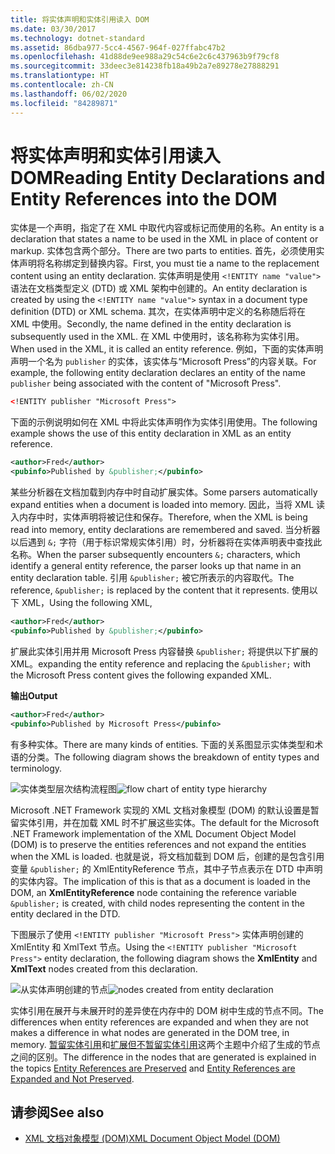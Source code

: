 ```yaml
---
title: 将实体声明和实体引用读入 DOM
ms.date: 03/30/2017
ms.technology: dotnet-standard
ms.assetid: 86dba977-5cc4-4567-964f-027ffabc47b2
ms.openlocfilehash: 41d88de9ee988a29c54c6e2c6c437963b9f79cf8
ms.sourcegitcommit: 33deec3e814238fb18a49b2a7e89278e27888291
ms.translationtype: HT
ms.contentlocale: zh-CN
ms.lasthandoff: 06/02/2020
ms.locfileid: "84289871"
---
```

# <a name="reading-entity-declarations-and-entity-references-into-the-dom"></a><span data-ttu-id="f7eb1-102">将实体声明和实体引用读入 DOM</span><span class="sxs-lookup"><span data-stu-id="f7eb1-102">Reading Entity Declarations and Entity References into the DOM</span></span>
<span data-ttu-id="f7eb1-103">实体是一个声明，指定了在 XML 中取代内容或标记而使用的名称。</span><span class="sxs-lookup"><span data-stu-id="f7eb1-103">An entity is a declaration that states a name to be used in the XML in place of content or markup.</span></span> <span data-ttu-id="f7eb1-104">实体包含两个部分。</span><span class="sxs-lookup"><span data-stu-id="f7eb1-104">There are two parts to entities.</span></span> <span data-ttu-id="f7eb1-105">首先，必须使用实体声明将名称绑定到替换内容。</span><span class="sxs-lookup"><span data-stu-id="f7eb1-105">First, you must tie a name to the replacement content using an entity declaration.</span></span> <span data-ttu-id="f7eb1-106">实体声明是使用 `<!ENTITY name "value">` 语法在文档类型定义 (DTD) 或 XML 架构中创建的。</span><span class="sxs-lookup"><span data-stu-id="f7eb1-106">An entity declaration is created by using the `<!ENTITY name "value">` syntax in a document type definition (DTD) or XML schema.</span></span> <span data-ttu-id="f7eb1-107">其次，在实体声明中定义的名称随后将在 XML 中使用。</span><span class="sxs-lookup"><span data-stu-id="f7eb1-107">Secondly, the name defined in the entity declaration is subsequently used in the XML.</span></span> <span data-ttu-id="f7eb1-108">在 XML 中使用时，该名称称为实体引用。</span><span class="sxs-lookup"><span data-stu-id="f7eb1-108">When used in the XML, it is called an entity reference.</span></span> <span data-ttu-id="f7eb1-109">例如，下面的实体声明声明一个名为 `publisher` 的实体，该实体与“Microsoft Press”的内容关联。</span><span class="sxs-lookup"><span data-stu-id="f7eb1-109">For example, the following entity declaration declares an entity of the name `publisher` being associated with the content of "Microsoft Press".</span></span>  
  
```xml  
<!ENTITY publisher "Microsoft Press">  
```  
  
 <span data-ttu-id="f7eb1-110">下面的示例说明如何在 XML 中将此实体声明作为实体引用使用。</span><span class="sxs-lookup"><span data-stu-id="f7eb1-110">The following example shows the use of this entity declaration in XML as an entity reference.</span></span>  
  
```xml  
<author>Fred</author>  
<pubinfo>Published by &publisher;</pubinfo>  
```  
  
 <span data-ttu-id="f7eb1-111">某些分析器在文档加载到内存中时自动扩展实体。</span><span class="sxs-lookup"><span data-stu-id="f7eb1-111">Some parsers automatically expand entities when a document is loaded into memory.</span></span> <span data-ttu-id="f7eb1-112">因此，当将 XML 读入内存中时，实体声明将被记住和保存。</span><span class="sxs-lookup"><span data-stu-id="f7eb1-112">Therefore, when the XML is being read into memory, entity declarations are remembered and saved.</span></span> <span data-ttu-id="f7eb1-113">当分析器以后遇到 `&;` 字符（用于标识常规实体引用）时，分析器将在实体声明表中查找此名称。</span><span class="sxs-lookup"><span data-stu-id="f7eb1-113">When the parser subsequently encounters `&;` characters, which identify a general entity reference, the parser looks up that name in an entity declaration table.</span></span> <span data-ttu-id="f7eb1-114">引用 `&publisher;` 被它所表示的内容取代。</span><span class="sxs-lookup"><span data-stu-id="f7eb1-114">The reference, `&publisher;` is replaced by the content that it represents.</span></span> <span data-ttu-id="f7eb1-115">使用以下 XML，</span><span class="sxs-lookup"><span data-stu-id="f7eb1-115">Using the following XML,</span></span>  
  
```xml  
<author>Fred</author>  
<pubinfo>Published by &publisher;</pubinfo>  
```  
  
 <span data-ttu-id="f7eb1-116">扩展此实体引用并用 Microsoft Press 内容替换 `&publisher;` 将提供以下扩展的 XML。</span><span class="sxs-lookup"><span data-stu-id="f7eb1-116">expanding the entity reference and replacing the `&publisher;` with the Microsoft Press content gives the following expanded XML.</span></span>  
  
 <span data-ttu-id="f7eb1-117">**输出**</span><span class="sxs-lookup"><span data-stu-id="f7eb1-117">**Output**</span></span>  
  
```xml  
<author>Fred</author>  
<pubinfo>Published by Microsoft Press</pubinfo>  
```  
  
 <span data-ttu-id="f7eb1-118">有多种实体。</span><span class="sxs-lookup"><span data-stu-id="f7eb1-118">There are many kinds of entities.</span></span> <span data-ttu-id="f7eb1-119">下面的关系图显示实体类型和术语的分类。</span><span class="sxs-lookup"><span data-stu-id="f7eb1-119">The following diagram shows the breakdown of entity types and terminology.</span></span>  
  
 <span data-ttu-id="f7eb1-120">![实体类型层次结构流程图](media/entity-hierarchy.gif "Entity_hierarchy")</span><span class="sxs-lookup"><span data-stu-id="f7eb1-120">![flow chart of entity type hierarchy](media/entity-hierarchy.gif "Entity_hierarchy")</span></span>  
  
 <span data-ttu-id="f7eb1-121">Microsoft .NET Framework 实现的 XML 文档对象模型 (DOM) 的默认设置是暂留实体引用，并在加载 XML 时不扩展这些实体。</span><span class="sxs-lookup"><span data-stu-id="f7eb1-121">The default for the Microsoft .NET Framework implementation of the XML Document Object Model (DOM) is to preserve the entities references and not expand the entities when the XML is loaded.</span></span> <span data-ttu-id="f7eb1-122">也就是说，将文档加载到 DOM 后，创建的是包含引用变量 `&publisher;` 的 XmlEntityReference  节点，其中子节点表示在 DTD 中声明的实体内容。</span><span class="sxs-lookup"><span data-stu-id="f7eb1-122">The implication of this is that as a document is loaded in the DOM, an **XmlEntityReference** node containing the reference variable `&publisher;` is created, with child nodes representing the content in the entity declared in the DTD.</span></span>  
  
 <span data-ttu-id="f7eb1-123">下图展示了使用 `<!ENTITY publisher "Microsoft Press">` 实体声明创建的 XmlEntity  和 XmlText  节点。</span><span class="sxs-lookup"><span data-stu-id="f7eb1-123">Using the `<!ENTITY publisher "Microsoft Press">` entity declaration, the following diagram shows the **XmlEntity** and **XmlText** nodes created from this declaration.</span></span>  
  
 <span data-ttu-id="f7eb1-124">![从实体声明创建的节点](media/xml-entitydeclaration-node2.png "xml_entitydeclaration_node2")</span><span class="sxs-lookup"><span data-stu-id="f7eb1-124">![nodes created from entity declaration](media/xml-entitydeclaration-node2.png "xml_entitydeclaration_node2")</span></span>  
  
 <span data-ttu-id="f7eb1-125">实体引用在展开与未展开时的差异使在内存中的 DOM 树中生成的节点不同。</span><span class="sxs-lookup"><span data-stu-id="f7eb1-125">The differences when entity references are expanded and when they are not makes a difference in what nodes are generated in the DOM tree, in memory.</span></span> <span data-ttu-id="f7eb1-126">[暂留实体引用](entity-references-are-preserved.md)和[扩展但不暂留实体引用](entity-references-are-expanded-and-not-preserved.md)这两个主题中介绍了生成的节点之间的区别。</span><span class="sxs-lookup"><span data-stu-id="f7eb1-126">The difference in the nodes that are generated is explained in the topics [Entity References are Preserved](entity-references-are-preserved.md) and [Entity References are Expanded and Not Preserved](entity-references-are-expanded-and-not-preserved.md).</span></span>  
  
## <a name="see-also"></a><span data-ttu-id="f7eb1-127">请参阅</span><span class="sxs-lookup"><span data-stu-id="f7eb1-127">See also</span></span>

- [<span data-ttu-id="f7eb1-128">XML 文档对象模型 (DOM)</span><span class="sxs-lookup"><span data-stu-id="f7eb1-128">XML Document Object Model (DOM)</span></span>](xml-document-object-model-dom.md)
